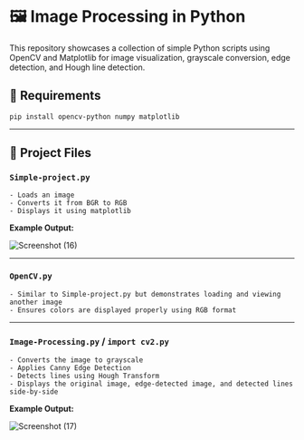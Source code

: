 # 🖼️ Image Processing in Python

This repository showcases a collection of simple Python scripts using OpenCV and Matplotlib for image visualization, grayscale conversion, edge detection, and Hough line detection.

## 🔧 Requirements

```
pip install opencv-python numpy matplotlib
```

---

## 📁 Project Files

### `Simple-project.py`

```
- Loads an image
- Converts it from BGR to RGB
- Displays it using matplotlib
```

**Example Output:**

![Screenshot (16)](https://github.com/user-attachments/assets/60c2830f-cbde-40c8-a4a8-74d5c5331af6)

---

### `OpenCV.py`

```
- Similar to Simple-project.py but demonstrates loading and viewing another image
- Ensures colors are displayed properly using RGB format
```

---

### `Image-Processing.py` / `import cv2.py`

```
- Converts the image to grayscale
- Applies Canny Edge Detection
- Detects lines using Hough Transform
- Displays the original image, edge-detected image, and detected lines side-by-side
```

**Example Output:**

![Screenshot (17)](https://github.com/user-attachments/assets/fe07d0c2-50d1-410c-a426-bc26b2f9ad13)
